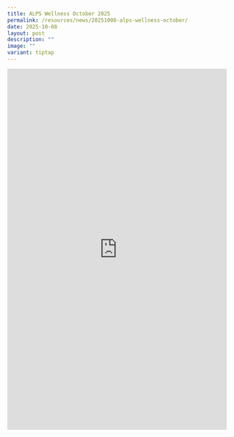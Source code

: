 ```yaml
---
title: ALPS Wellness October 2025
permalink: /resources/news/20251008-alps-wellness-october/
date: 2025-10-08
layout: post
description: ""
image: ""
variant: tiptap
---
```

<div class="iframe-wrapper">
<iframe style="border:none;overflow:hidden" height="829" width="100%" allowfullscreen="true" frameborder="0" src="https://www.facebook.com/plugins/post.php?href=https%3A%2F%2Fwww.facebook.com%2Falpshealthcaresupplychain%2Fposts%2Fpfbid02HKBkHs5LqEhhjRJkAJm4kYTxcwbG91yFuUeTUrL8fG43Lr855YrZgxYsmZKRVmzPl&amp;show_text=true&amp;width=500"></iframe>
</div>
<p></p>